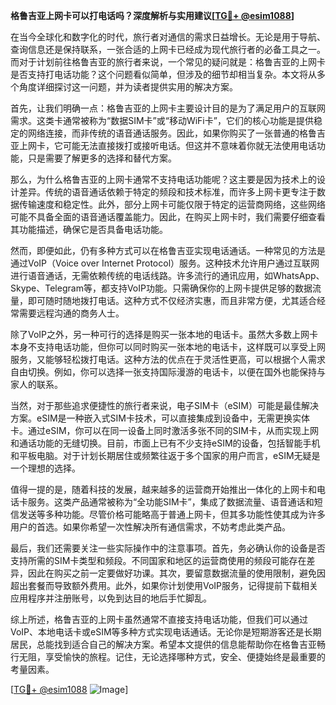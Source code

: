 **格鲁吉亚上网卡可以打电话吗？深度解析与实用建议[[TG💪+ @esim1088](https://t.me/s/esim1088)]**

在当今全球化和数字化的时代，旅行者对通信的需求日益增长。无论是用于导航、查询信息还是保持联系，一张合适的上网卡已经成为现代旅行者的必备工具之一。而对于计划前往格鲁吉亚的旅行者来说，一个常见的疑问就是：格鲁吉亚的上网卡是否支持打电话功能？这个问题看似简单，但涉及的细节却相当复杂。本文将从多个角度详细探讨这一问题，并为读者提供实用的解决方案。

首先，让我们明确一点：格鲁吉亚的上网卡主要设计目的是为了满足用户的互联网需求。这类卡通常被称为“数据SIM卡”或“移动WiFi卡”，它们的核心功能是提供稳定的网络连接，而非传统的语音通话服务。因此，如果你购买了一张普通的格鲁吉亚上网卡，它可能无法直接拨打或接听电话。但这并不意味着你就无法使用电话功能，只是需要了解更多的选择和替代方案。

那么，为什么格鲁吉亚的上网卡通常不支持电话功能呢？这主要是因为技术上的设计差异。传统的语音通话依赖于特定的频段和技术标准，而许多上网卡更专注于数据传输速度和稳定性。此外，部分上网卡可能仅限于特定的运营商网络，这些网络可能不具备全面的语音通话覆盖能力。因此，在购买上网卡时，我们需要仔细查看其功能描述，确保它是否具备电话功能。

然而，即便如此，仍有多种方式可以在格鲁吉亚实现电话通话。一种常见的方法是通过VoIP（Voice over Internet Protocol）服务。这种技术允许用户通过互联网进行语音通话，无需依赖传统的电话线路。许多流行的通讯应用，如WhatsApp、Skype、Telegram等，都支持VoIP功能。只需确保你的上网卡提供足够的数据流量，即可随时随地拨打电话。这种方式不仅经济实惠，而且非常方便，尤其适合经常需要远程沟通的商务人士。

除了VoIP之外，另一种可行的选择是购买一张本地的电话卡。虽然大多数上网卡本身不支持电话功能，但你可以同时购买一张本地的电话卡，这样既可以享受上网服务，又能够轻松拨打电话。这种方法的优点在于灵活性更高，可以根据个人需求自由切换。例如，你可以选择一张支持国际漫游的电话卡，以便在国外也能保持与家人的联系。

当然，对于那些追求便捷性的旅行者来说，电子SIM卡（eSIM）可能是最佳解决方案。eSIM是一种嵌入式SIM卡技术，可以直接集成到设备中，无需更换实体卡。通过eSIM，你可以在同一设备上同时激活多张不同的SIM卡，从而实现上网和通话功能的无缝切换。目前，市面上已有不少支持eSIM的设备，包括智能手机和平板电脑。对于计划长期居住或频繁往返于多个国家的用户而言，eSIM无疑是一个理想的选择。

值得一提的是，随着科技的发展，越来越多的运营商开始推出一体化的上网卡和电话卡服务。这类产品通常被称为“全功能SIM卡”，集成了数据流量、语音通话和短信发送等多种功能。尽管价格可能略高于普通上网卡，但其多功能性使其成为许多用户的首选。如果你希望一次性解决所有通信需求，不妨考虑此类产品。

最后，我们还需要关注一些实际操作中的注意事项。首先，务必确认你的设备是否支持所需的SIM卡类型和频段。不同国家和地区的运营商使用的频段可能存在差异，因此在购买之前一定要做好功课。其次，要留意数据流量的使用限制，避免因超出套餐而导致额外费用。此外，如果你计划使用VoIP服务，记得提前下载相关应用程序并注册账号，以免到达目的地后手忙脚乱。

综上所述，格鲁吉亚的上网卡虽然通常不直接支持电话功能，但我们可以通过VoIP、本地电话卡或eSIM等多种方式实现电话通话。无论你是短期游客还是长期居民，总能找到适合自己的解决方案。希望本文提供的信息能帮助你在格鲁吉亚畅行无阻，享受愉快的旅程。记住，无论选择哪种方式，安全、便捷始终是最重要的考量因素。

[[TG💪+ @esim1088](https://t.me/s/esim1088) ![Image](https://i.postimg.cc/4NQfJmqS/Snipaste-2025-05-13-00-14-12.png)]